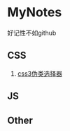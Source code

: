 # MyNotes

好记性不如github
## CSS
 1. [css3伪类选择器](https://github.com/moorain/moorain.github.io/blob/master/_posts/2018-04-22-css3%E4%BC%AA%E7%B1%BB%E9%80%89%E6%8B%A9%E5%99%A8.md) 
 ## JS
 ## Other
